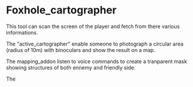 # Foxhole_cartographer
This tool can scan the screen of the player and fetch from there various informations.

The "active_cartographer" enable someone to photograph a circular area (radius of 10m) with binoculars and show the result on a map.

The mapping_addon listen to voice commands to create a tranparent mask showing structures of both ennemy and friendly side.

The 
